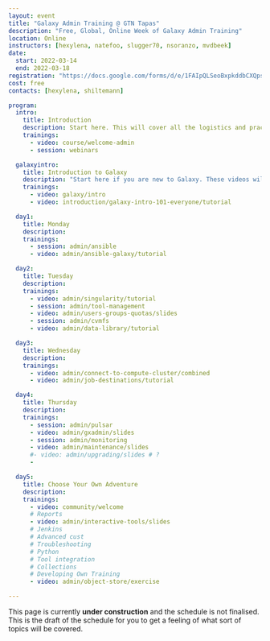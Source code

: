 ```yaml
---
layout: event
title: "Galaxy Admin Training @ GTN Tapas"
description: "Free, Global, Online Week of Galaxy Admin Training"
location: Online
instructors: [hexylena, natefoo, slugger70, nsoranzo, mvdbeek]
date:
  start: 2022-03-14
  end: 2022-03-18
registration: "https://docs.google.com/forms/d/e/1FAIpQLSeoBxpkddbCXQps6p71lWit09Tt3qBQ1ewWraz4k0XmaX4_yg/viewform?usp=sf_link"
cost: free
contacts: [hexylena, shiltemann]

program:
  intro:
    title: Introduction
    description: Start here. This will cover all the logistics and practical information for this training week.
    trainings:
      - video: course/welcome-admin
      - session: webinars

  galaxyintro:
    title: Introduction to Galaxy
    description: "Start here if you are new to Galaxy. These videos will introduce you to the Galaxy platform, and walk you through your first analyses"
    trainings:
      - video: galaxy/intro
      - video: introduction/galaxy-intro-101-everyone/tutorial

  day1:
    title: Monday
    description:
    trainings:
      - session: admin/ansible
      - video: admin/ansible-galaxy/tutorial

  day2:
    title: Tuesday
    description:
    trainings:
      - video: admin/singularity/tutorial
      - session: admin/tool-management
      - video: admin/users-groups-quotas/slides
      - session: admin/cvmfs
      - video: admin/data-library/tutorial

  day3:
    title: Wednesday
    description:
    trainings:
      - video: admin/connect-to-compute-cluster/combined
      - video: admin/job-destinations/tutorial

  day4:
    title: Thursday
    description:
    trainings:
      - session: admin/pulsar
      - video: admin/gxadmin/slides
      - session: admin/monitoring
      - video: admin/maintenance/slides
      #- video: admin/upgrading/slides # ?
      -

  day5:
    title: Choose Your Own Adventure
    description:
    trainings:
      - video: community/welcome
      # Reports
      - video: admin/interactive-tools/slides
      # Jenkins
      # Advanced cust
      # Troubleshooting
      # Python
      # Tool integration
      # Collections
      # Developing Own Training
      - video: admin/object-store/exercise

---
```


<div class="alert alert-primary">
This page is currently <b>under construction</b> and the schedule is not finalised. This is the draft of the schedule for you to get a feeling of what sort of topics will be covered.
</div>
